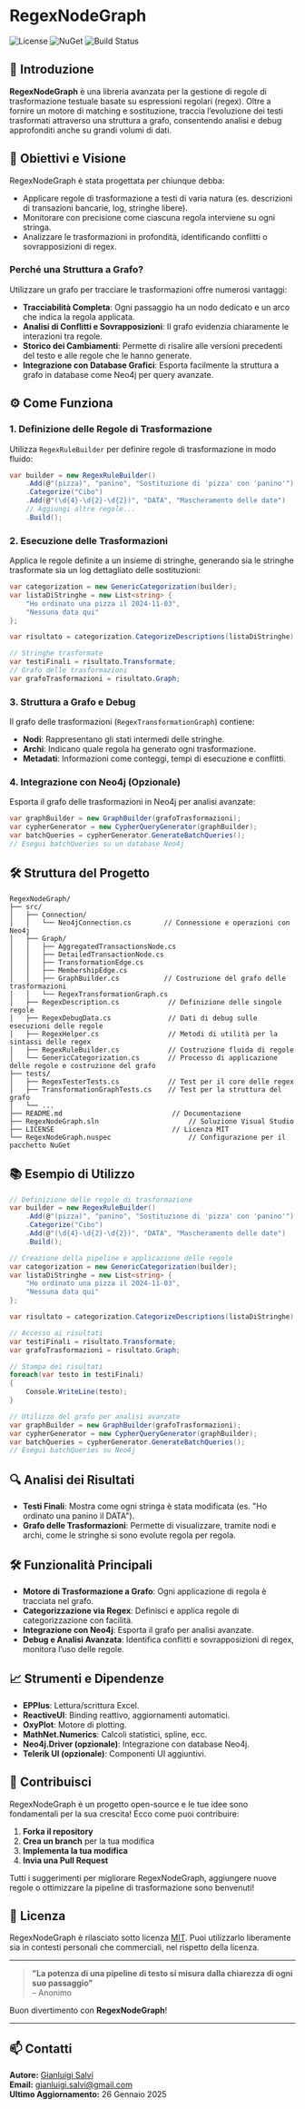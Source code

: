 ﻿# RegexNodeGraph

![License](https://img.shields.io/badge/license-MIT-blue.svg)
![NuGet](https://img.shields.io/nuget/v/RegexNodeGraph.svg)
![Build Status](https://img.shields.io/github/actions/workflow/status/YourUsername/RegexNodeGraph/build.yml)

## 🚀 Introduzione

**RegexNodeGraph** è una libreria avanzata per la gestione di regole di trasformazione testuale basate su espressioni regolari (regex). Oltre a fornire un motore di matching e sostituzione, traccia l’evoluzione dei testi trasformati attraverso una struttura a grafo, consentendo analisi e debug approfonditi anche su grandi volumi di dati.

## 🎯 Obiettivi e Visione

RegexNodeGraph è stata progettata per chiunque debba:

- Applicare regole di trasformazione a testi di varia natura (es. descrizioni di transazioni bancarie, log, stringhe libere).
- Monitorare con precisione come ciascuna regola interviene su ogni stringa.
- Analizzare le trasformazioni in profondità, identificando conflitti o sovrapposizioni di regex.

### **Perché una Struttura a Grafo?**

Utilizzare un grafo per tracciare le trasformazioni offre numerosi vantaggi:

- **Tracciabilità Completa**: Ogni passaggio ha un nodo dedicato e un arco che indica la regola applicata.
- **Analisi di Conflitti e Sovrapposizioni**: Il grafo evidenzia chiaramente le interazioni tra regole.
- **Storico dei Cambiamenti**: Permette di risalire alle versioni precedenti del testo e alle regole che le hanno generate.
- **Integrazione con Database Grafici**: Esporta facilmente la struttura a grafo in database come Neo4j per query avanzate.

## ⚙️ Come Funziona

### 1. Definizione delle Regole di Trasformazione

Utilizza `RegexRuleBuilder` per definire regole di trasformazione in modo fluido:

```csharp
var builder = new RegexRuleBuilder()
    .Add(@"(pizza)", "panino", "Sostituzione di 'pizza' con 'panino'")
    .Categorize("Cibo")
    .Add(@"(\d{4}-\d{2}-\d{2})", "DATA", "Mascheramento delle date")
    // Aggiungi altre regole...
    .Build();
```

### 2. Esecuzione delle Trasformazioni

Applica le regole definite a un insieme di stringhe, generando sia le stringhe trasformate sia un log dettagliato delle sostituzioni:

```csharp
var categorization = new GenericCategorization(builder);
var listaDiStringhe = new List<string> {
    "Ho ordinato una pizza il 2024-11-03",
    "Nessuna data qui" 
};

var risultato = categorization.CategorizeDescriptions(listaDiStringhe);

// Stringhe trasformate
var testiFinali = risultato.Transformate; 
// Grafo delle trasformazioni
var grafoTrasformazioni = risultato.Graph;
```

### 3. Struttura a Grafo e Debug

Il grafo delle trasformazioni (`RegexTransformationGraph`) contiene:

- **Nodi**: Rappresentano gli stati intermedi delle stringhe.
- **Archi**: Indicano quale regola ha generato ogni trasformazione.
- **Metadati**: Informazioni come conteggi, tempi di esecuzione e conflitti.

### 4. Integrazione con Neo4j (Opzionale)

Esporta il grafo delle trasformazioni in Neo4j per analisi avanzate:

```csharp
var graphBuilder = new GraphBuilder(grafoTrasformazioni);
var cypherGenerator = new CypherQueryGenerator(graphBuilder);
var batchQueries = cypherGenerator.GenerateBatchQueries();
// Esegui batchQueries su un database Neo4j
```

## 🛠 Struttura del Progetto

```
RegexNodeGraph/
├── src/
│   ├── Connection/
│   │   └── Neo4jConnection.cs        // Connessione e operazioni con Neo4j 
│   ├── Graph/
│   │   ├── AggregatedTransactionsNode.cs
│   │   ├── DetailedTransactionNode.cs
│   │   ├── TransformationEdge.cs
│   │   ├── MembershipEdge.cs
│   │   ├── GraphBuilder.cs           // Costruzione del grafo delle trasformazioni 
│   │   └── RegexTransformationGraph.cs
│   ├── RegexDescription.cs            // Definizione delle singole regole
│   ├── RegexDebugData.cs              // Dati di debug sulle esecuzioni delle regole
│   ├── RegexHelper.cs                 // Metodi di utilità per la sintassi delle regex
│   ├── RegexRuleBuilder.cs            // Costruzione fluida di regole
│   └── GenericCategorization.cs       // Processo di applicazione delle regole e costruzione del grafo
├── tests/
│   ├── RegexTesterTests.cs            // Test per il core delle regex
│   ├── TransformationGraphTests.cs    // Test per la struttura del grafo
│   └── ...
├── README.md                           // Documentazione
├── RegexNodeGraph.sln                      // Soluzione Visual Studio
├── LICENSE                             // Licenza MIT
└── RegexNodeGraph.nuspec                   // Configurazione per il pacchetto NuGet
```

## 📚 Esempio di Utilizzo

```csharp
// Definizione delle regole di trasformazione
var builder = new RegexRuleBuilder()
    .Add(@"(pizza)", "panino", "Sostituzione di 'pizza' con 'panino'")
    .Categorize("Cibo")
    .Add(@"(\d{4}-\d{2}-\d{2})", "DATA", "Mascheramento delle date")
    .Build();

// Creazione della pipeline e applicazione delle regole
var categorization = new GenericCategorization(builder);
var listaDiStringhe = new List<string> {
    "Ho ordinato una pizza il 2024-11-03",
    "Nessuna data qui" 
};

var risultato = categorization.CategorizeDescriptions(listaDiStringhe);

// Accesso ai risultati
var testiFinali = risultato.Transformate; 
var grafoTrasformazioni = risultato.Graph;

// Stampa dei risultati
foreach(var testo in testiFinali)
{
    Console.WriteLine(testo);
}

// Utilizzo del grafo per analisi avanzate
var graphBuilder = new GraphBuilder(grafoTrasformazioni);
var cypherGenerator = new CypherQueryGenerator(graphBuilder);
var batchQueries = cypherGenerator.GenerateBatchQueries();
// Esegui batchQueries su Neo4j
```

## 🔍 Analisi dei Risultati

- **Testi Finali**: Mostra come ogni stringa è stata modificata (es. "Ho ordinato una panino il DATA").
- **Grafo delle Trasformazioni**: Permette di visualizzare, tramite nodi e archi, come le stringhe si sono evolute regola per regola.

## 🛠️ Funzionalità Principali

- **Motore di Trasformazione a Grafo**: Ogni applicazione di regola è tracciata nel grafo.
- **Categorizzazione via Regex**: Definisci e applica regole di categorizzazione con facilità.
- **Integrazione con Neo4j**: Esporta il grafo per analisi avanzate.
- **Debug e Analisi Avanzata**: Identifica conflitti e sovrapposizioni di regex, monitora l’uso delle regole.

## 📈 Strumenti e Dipendenze

- **EPPlus**: Lettura/scrittura Excel.
- **ReactiveUI**: Binding reattivo, aggiornamenti automatici.
- **OxyPlot**: Motore di plotting.
- **MathNet.Numerics**: Calcoli statistici, spline, ecc.
- **Neo4j.Driver (opzionale)**: Integrazione con database Neo4j.
- **Telerik UI (opzionale)**: Componenti UI aggiuntivi.

## 🤝 Contribuisci

RegexNodeGraph è un progetto open-source e le tue idee sono fondamentali per la sua crescita! Ecco come puoi contribuire:

1. **Forka il repository**
2. **Crea un branch** per la tua modifica
3. **Implementa la tua modifica**
4. **Invia una Pull Request**

Tutti i suggerimenti per migliorare RegexNodeGraph, aggiungere nuove regole o ottimizzare la pipeline di trasformazione sono benvenuti!

## 📄 Licenza

RegexNodeGraph è rilasciato sotto licenza [MIT](LICENSE). Puoi utilizzarlo liberamente sia in contesti personali che commerciali, nel rispetto della licenza.

---

> **"La potenza di una pipeline di testo si misura dalla chiarezza di ogni suo passaggio"**  
> – Anonimo

Buon divertimento con **RegexNodeGraph**!

---

## 📫 Contatti

**Autore:** [Gianluigi Salvi](https://github.com/slim16165)  
**Email:** [gianluigi.salvi@gmail.com](mailto:gianluigi.salvi@gmail.com)  
**Ultimo Aggiornamento:** 26 Gennaio 2025
